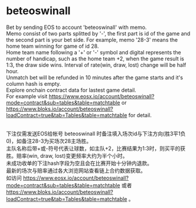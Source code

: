 # beteoswinall
Bet by sending EOS to account 'beteoswinall' with memo. <br>
Memo consist of two parts splitted by '-', the first part is id of the game and the second part is your bet side. For example, memo '28-3' means the home team winning for game of id 28.<br>
Home team name following a '+' or '-' symbol and digital represents the number of handicap, such as the home team +2, when the game result is 1:3, the draw side wins. Interval of rate(win, draw, lost) change will be half hour.<br>
Unmatch bet will be refunded in 10 minutes after the game starts and it's column hash is empty. <br>
Explore onchain contract data for lastest game detail. <br>
For example visit https://www.eosx.io/account/beteoswinall?mode=contract&sub=tables&table=matchtable or https://www.bloks.io/account/beteoswinall?loadContract=true&tab=Tables&table=matchtable for detail.<br>
<br>

下注仅需发送EOS给帐号 beteoswinall 时备注填入场次id与下注方向(胜3平1负0)，如备注28-3为买场次28主场胜。<br>
主队名称后带+或-符号代表让球数，如主队+2，比赛结果为1:3时，则买平的获胜。赔率(win, draw, lost)变更频率大约为半个小时。<br>
未成功收单的下注hash字段为空且会在比赛开始十分钟内退款。<br>
最新的场次与赔率通过各大浏览网站查看链上合约数据获取。<br>
如访问 https://www.eosx.io/account/beteoswinall?mode=contract&sub=tables&table=matchtable 或者 https://www.bloks.io/account/beteoswinall?loadContract=true&tab=Tables&table=matchtable 。<br>
